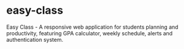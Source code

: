 # easy-class
Easy Class - A responsive web application for students planning and productivity, featuring GPA calculator, weekly schedule, alerts and authentication system.
